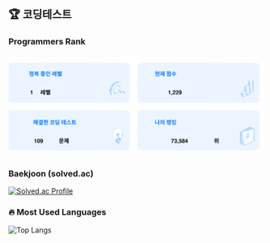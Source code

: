 ## 🏆 코딩테스트 
 ### Programmers Rank
 <img src="https://raw.githubusercontent.com/kdh044/github-programmers-rank/master/lib/result.svg" alt="Programmers Rank" />
 
 ### Baekjoon (solved.ac)
 [![Solved.ac Profile](http://mazassumnida.wtf/api/v2/generate_badge?boj=danny042)](https://solved.ac/danny042/)

### 🔥 Most Used Languages
![Top Langs](https://github-readme-stats.vercel.app/api/top-langs/?username=kdh044&layout=compact&theme=tokyonight&langs_count=5)

</div>
